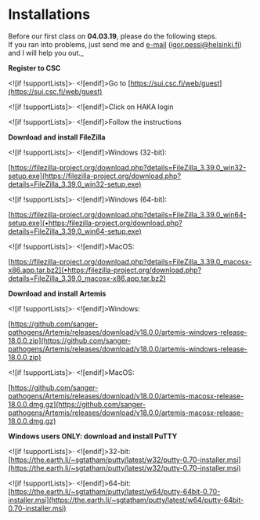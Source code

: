 # Installations

Before our first class on **04.03.19**, please do the following steps.  
If you ran into problems, just send me and [e-mail](mailto:igor.pessi@helsinki.fi) ([igor.pessi@helsinki.fi](igor.pessi@helsinki.fi)) and I will help you out._

**Register to CSC**

<![if !supportLists]>· <![endif]>Go to [https://sui.csc.fi/web/guest](https://sui.csc.fi/web/guest)

<![if !supportLists]>· <![endif]>Click on HAKA login

<![if !supportLists]>· <![endif]>Follow the instructions

**Download and install FileZilla**

<![if !supportLists]>· <![endif]>Windows (32-bit):

[https://filezilla-project.org/download.php?details=FileZilla_3.39.0_win32-setup.exe](https://filezilla-project.org/download.php?details=FileZilla_3.39.0_win32-setup.exe)

<![if !supportLists]>· <![endif]>Windows (64-bit):

[https://filezilla-project.org/download.php?details=FileZilla_3.39.0_win64-setup.exe](•https:/filezilla-project.org/download.php?details=FileZilla_3.39.0_win64-setup.exe)

<![if !supportLists]>· <![endif]>MacOS:

[https://filezilla-project.org/download.php?details=FileZilla_3.39.0_macosx-x86.app.tar.bz2](•https:/filezilla-project.org/download.php?details=FileZilla_3.39.0_macosx-x86.app.tar.bz2)

**Download and install Artemis**

<![if !supportLists]>· <![endif]>Windows:

[https://github.com/sanger-pathogens/Artemis/releases/download/v18.0.0/artemis-windows-release-18.0.0.zip](https://github.com/sanger-pathogens/Artemis/releases/download/v18.0.0/artemis-windows-release-18.0.0.zip)

<![if !supportLists]>· <![endif]>MacOS:

[https://github.com/sanger-pathogens/Artemis/releases/download/v18.0.0/artemis-macosx-release-18.0.0.dmg.gz](https://github.com/sanger-pathogens/Artemis/releases/download/v18.0.0/artemis-macosx-release-18.0.0.dmg.gz)

**Windows users ONLY: download and install PuTTY**

<![if !supportLists]>· <![endif]>32-bit: [https://the.earth.li/~sgtatham/putty/latest/w32/putty-0.70-installer.msi](https://the.earth.li/~sgtatham/putty/latest/w32/putty-0.70-installer.msi)

<![if !supportLists]>· <![endif]>64-bit: [https://the.earth.li/~sgtatham/putty/latest/w64/putty-64bit-0.70-installer.msi](https://the.earth.li/~sgtatham/putty/latest/w64/putty-64bit-0.70-installer.msi)
<!--stackedit_data:
eyJoaXN0b3J5IjpbLTM2NzE1Nzk5Niw3MzA5OTgxMTZdfQ==
-->